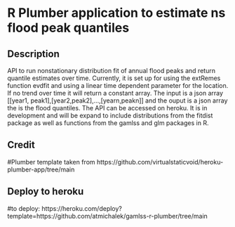 # R Plumber application to estimate ns flood peak quantiles

<h2>Description</h2>
API to run nonstationary distribution fit of annual flood peaks and return quantile estimates over time. Currently, it is set up for using the extRemes function evdfit and using a linear time dependent parameter for the location. If no trend over time it will return a constant array. The input is a json array [[year1, peak1],[year2,peak2],...,[yearn,peakn]] and the ouput is a json array the is the flood quantiles. The API can be accessed on heroku. It is in development and will be expand to include distributions from the fitdist package as well as functions from the gamlss and glm packages in R.  

<h2>Credit</h2>
#Plumber template taken from https://github.com/virtualstaticvoid/heroku-plumber-app/tree/main

<h2>Deploy to heroku</h2>
#to deploy: https://heroku.com/deploy?template=https://github.com/atmichalek/gamlss-r-plumber/tree/main
